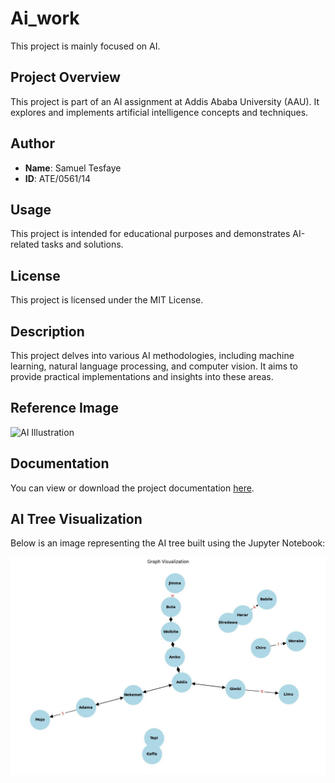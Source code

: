 # Ai_work
This project is mainly focused on AI.

## Project Overview
This project is part of an AI assignment at Addis Ababa University (AAU). It explores and implements artificial intelligence concepts and techniques.

## Author
- **Name**: Samuel Tesfaye  
- **ID**: ATE/0561/14

## Usage
This project is intended for educational purposes and demonstrates AI-related tasks and solutions.

## License
This project is licensed under the MIT License.  

## Description
This project delves into various AI methodologies, including machine learning, natural language processing, and computer vision. It aims to provide practical implementations and insights into these areas.

## Reference Image
![AI Illustration](https://via.placeholder.com/600x300.png?text=AI+Project+Illustration)

## Documentation
You can view or download the project documentation [here](./assets/Ai_Ass_Samuel.pdf).
## AI Tree Visualization
Below is an image representing the AI tree built using the Jupyter Notebook:

![AI Tree](./assets/photo_2025-04-28_22-01-52.jpg)